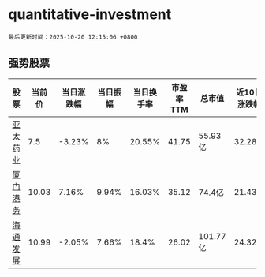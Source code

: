 # quantitative-investment

`最后更新时间：2025-10-20 12:15:06 +0800`

## 强势股票

|股票|当前价|当日涨跌幅|当日振幅|当日换手率|市盈率TTM|总市值|近10日涨跌幅|
|----|----|----|----|----|----|----|----|
|[亚太药业](https://xueqiu.com/S/SZ002370)|7.5|-3.23%|8%|20.55%|41.75|55.93亿|32.28%|
|[厦门港务](https://xueqiu.com/S/SZ000905)|10.03|7.16%|9.94%|16.03%|35.12|74.4亿|21.43%|
|[海通发展](https://xueqiu.com/S/SH603162)|10.99|-2.05%|7.66%|18.4%|26.02|101.77亿|24.32%|
